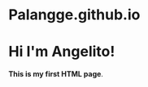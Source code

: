 # Palangge.github.io
<html>
    <head>
        <title>My First HTML Page</title>
        <meta charset="UTF-8">
    </head>
    <body>
        <h1>Hi I'm Angelito!</h1>
        <p><b>This is my first HTML page</b>.</p>
    </body>
</html>
